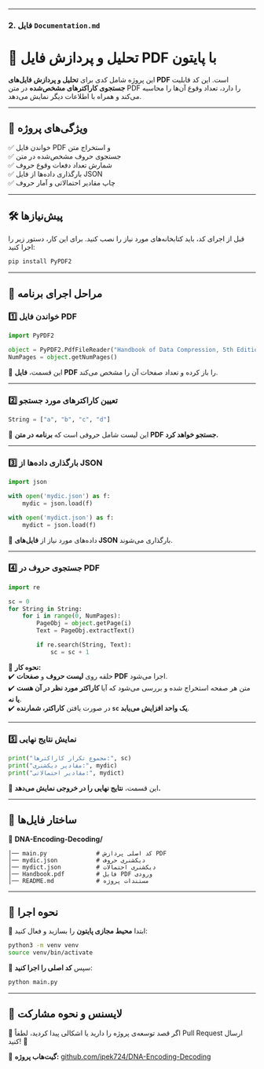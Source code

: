 
---

### 2. فایل `Documentation.md`
# 📄 تحلیل و پردازش فایل PDF با پایتون

این پروژه شامل کدی برای **تحلیل و پردازش فایل‌های PDF** است. این کد قابلیت **جستجوی کاراکترهای مشخص‌شده** در متن PDF را دارد، تعداد وقوع آن‌ها را محاسبه می‌کند و همراه با اطلاعات دیگر نمایش می‌دهد.

---

## 🚀 ویژگی‌های پروژه

✅ خواندن فایل PDF و استخراج متن  
✅ جستجوی حروف مشخص‌شده در متن  
✅ شمارش تعداد دفعات وقوع حروف  
✅ بارگذاری داده‌ها از فایل JSON  
✅ چاپ مقادیر احتمالاتی و آمار حروف  

---

## 🛠️ **پیش‌نیازها**
قبل از اجرای کد، باید کتابخانه‌های مورد نیاز را نصب کنید. برای این کار، دستور زیر را اجرا کنید:

```bash
pip install PyPDF2
```

---

## 📝 **مراحل اجرای برنامه**

### **1️⃣ خواندن فایل PDF**
```python
import PyPDF2

object = PyPDF2.PdfFileReader("Handbook of Data Compression, 5th Edition.pdf")
NumPages = object.getNumPages()
```
📌 این قسمت، **فایل PDF** را باز کرده و تعداد صفحات آن را مشخص می‌کند.  

---

### **2️⃣ تعیین کاراکترهای مورد جستجو**
```python
String = ["a", "b", "c", "d"]
```
📌 این لیست شامل حروفی است که **برنامه در متن PDF جستجو خواهد کرد.**  

---

### **3️⃣ بارگذاری داده‌ها از JSON**
```python
import json

with open('mydic.json') as f:
    mydic = json.load(f)

with open('mydict.json') as f:
    mydict = json.load(f)
```
📌 داده‌های مورد نیاز از **فایل‌های JSON** بارگذاری می‌شوند.  

---

### **4️⃣ جستجوی حروف در PDF**
```python
import re

sc = 0
for String in String:
    for i in range(0, NumPages):
        PageObj = object.getPage(i)
        Text = PageObj.extractText()

        if re.search(String, Text):
            sc = sc + 1
```
📌 **نحوه کار:**  
✔️ حلقه روی **لیست حروف** و **صفحات PDF** اجرا می‌شود.  
✔️ متن هر صفحه استخراج شده و بررسی می‌شود که آیا **کاراکتر مورد نظر در آن هست یا نه**.  
✔️ در صورت یافتن **کاراکتر، شمارنده `sc` یک واحد افزایش می‌یابد**.  

---

### **5️⃣ نمایش نتایج نهایی**
```python
print("مجموع تکرار کاراکترها:", sc)
print("مقادیر دیکشنری:", mydic)
print("مقادیر احتمالاتی:", mydict)
```
📌 این قسمت، **نتایج نهایی را در خروجی نمایش می‌دهد.**  

---

## 📂 **ساختار فایل‌ها**
📂 **DNA-Encoding-Decoding/**
```
│── main.py              # کد اصلی پردازش PDF
│── mydic.json           # دیکشنری حروف
│── mydict.json          # دیکشنری احتمالات
│── Handbook.pdf         # فایل PDF ورودی
│── README.md            # مستندات پروژه
```

---

## 🎯 **نحوه اجرا**
📌 ابتدا **محیط مجازی پایتون** را بسازید و فعال کنید:
```bash
python3 -m venv venv
source venv/bin/activate
```
📌 سپس **کد اصلی را اجرا کنید**:
```bash
python main.py
```

---

## 📜 **لایسنس و نحوه مشارکت**
📌 اگر قصد توسعه‌ی پروژه را دارید یا اشکالی پیدا کردید، لطفاً Pull Request ارسال کنید! 🚀  

🔗 **گیت‌هاب پروژه:** [github.com/ipek724/DNA-Encoding-Decoding](https://github.com/ipek724/DNA-Encoding-Decoding)


